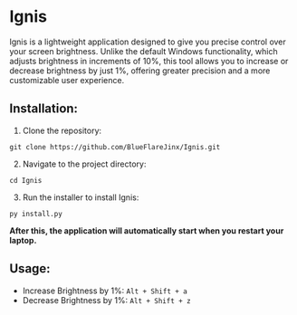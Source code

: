 # Ignis
Ignis is a lightweight application designed to give you precise control over your screen brightness. Unlike the default Windows functionality, which adjusts brightness in increments of 10%, this tool allows you to increase or decrease brightness by just 1%, offering greater precision and a more customizable user experience.

## Installation:

1. Clone the repository:
```
git clone https://github.com/BlueFlareJinx/Ignis.git
```

2. Navigate to the project directory:
```
cd Ignis
```

3. Run the installer to install Ignis:
```
py install.py
```

**After this, the application will automatically start when you restart your laptop.**

## Usage:
* Increase Brightness by 1%: ```Alt + Shift + a```
* Decrease Brightness by 1%: ```Alt + Shift + z```
